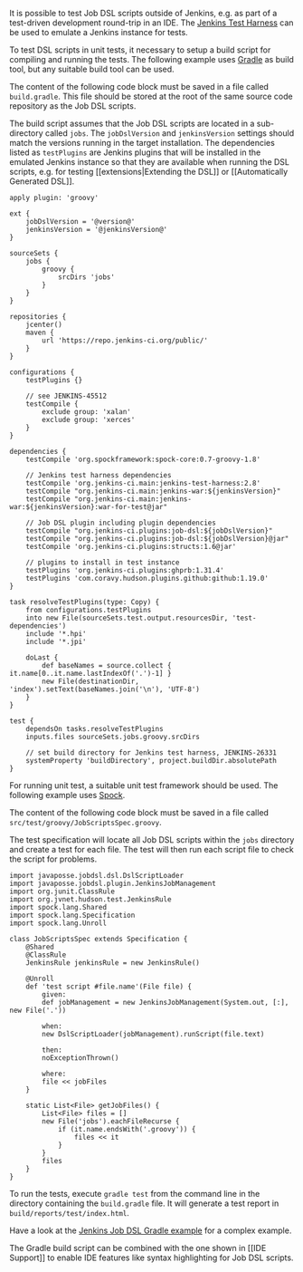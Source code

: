 It is possible to test Job DSL scripts outside of Jenkins, e.g. as part of a test-driven development round-trip in an
IDE. The [Jenkins Test Harness](https://github.com/jenkinsci/jenkins-test-harness) can be used to emulate a Jenkins
instance for tests.

To test DSL scripts in unit tests, it necessary to setup a build script for compiling and running the tests. The
following example uses [Gradle](http://gradle.org/) as build tool, but any suitable build tool can be used.

The content of the following code block must be saved in a file called `build.gradle`. This file should be stored at the
root of the same source code repository as the Job DSL scripts.

The build script assumes that the Job DSL scripts are located in a sub-directory called `jobs`. The `jobDslVersion` and
`jenkinsVersion` settings should match the versions running in the target installation. The dependencies listed as
`testPlugins` are Jenkins plugins that will be installed in the emulated Jenkins instance so that they are available
when running the DSL scripts, e.g. for testing [[extensions|Extending the DSL]] or [[Automatically Generated DSL]].

    apply plugin: 'groovy'

    ext {
        jobDslVersion = '@version@'
        jenkinsVersion = '@jenkinsVersion@'
    }

    sourceSets {
        jobs {
            groovy {
                srcDirs 'jobs'
            }
        }
    }

    repositories {
        jcenter()
        maven {
            url 'https://repo.jenkins-ci.org/public/'
        }
    }

    configurations {
        testPlugins {}

        // see JENKINS-45512
        testCompile {
            exclude group: 'xalan'
            exclude group: 'xerces'
        }
    }

    dependencies {
        testCompile 'org.spockframework:spock-core:0.7-groovy-1.8'

        // Jenkins test harness dependencies
        testCompile 'org.jenkins-ci.main:jenkins-test-harness:2.8'
        testCompile "org.jenkins-ci.main:jenkins-war:${jenkinsVersion}"
        testCompile "org.jenkins-ci.main:jenkins-war:${jenkinsVersion}:war-for-test@jar"

        // Job DSL plugin including plugin dependencies
        testCompile "org.jenkins-ci.plugins:job-dsl:${jobDslVersion}"
        testCompile "org.jenkins-ci.plugins:job-dsl:${jobDslVersion}@jar"
        testCompile 'org.jenkins-ci.plugins:structs:1.6@jar'

        // plugins to install in test instance
        testPlugins 'org.jenkins-ci.plugins:ghprb:1.31.4'
        testPlugins 'com.coravy.hudson.plugins.github:github:1.19.0'
    }

    task resolveTestPlugins(type: Copy) {
        from configurations.testPlugins
        into new File(sourceSets.test.output.resourcesDir, 'test-dependencies')
        include '*.hpi'
        include '*.jpi'

        doLast {
            def baseNames = source.collect { it.name[0..it.name.lastIndexOf('.')-1] }
            new File(destinationDir, 'index').setText(baseNames.join('\n'), 'UTF-8')
        }
    }

    test {
        dependsOn tasks.resolveTestPlugins
        inputs.files sourceSets.jobs.groovy.srcDirs

        // set build directory for Jenkins test harness, JENKINS-26331
        systemProperty 'buildDirectory', project.buildDir.absolutePath
    }

For running unit test, a suitable unit test framework should be used. The following example uses
[Spock](http://docs.spockframework.org/).

The content of the following code block must be saved in a file called `src/test/groovy/JobScriptsSpec.groovy`.

The test specification will locate all Job DSL scripts within the `jobs` directory and create a test for each file.
The test will then run each script file to check the script for problems.

    import javaposse.jobdsl.dsl.DslScriptLoader
    import javaposse.jobdsl.plugin.JenkinsJobManagement
    import org.junit.ClassRule
    import org.jvnet.hudson.test.JenkinsRule
    import spock.lang.Shared
    import spock.lang.Specification
    import spock.lang.Unroll

    class JobScriptsSpec extends Specification {
        @Shared
        @ClassRule
        JenkinsRule jenkinsRule = new JenkinsRule()

        @Unroll
        def 'test script #file.name'(File file) {
            given:
            def jobManagement = new JenkinsJobManagement(System.out, [:], new File('.'))

            when:
            new DslScriptLoader(jobManagement).runScript(file.text)

            then:
            noExceptionThrown()

            where:
            file << jobFiles
        }

        static List<File> getJobFiles() {
            List<File> files = []
            new File('jobs').eachFileRecurse {
                if (it.name.endsWith('.groovy')) {
                    files << it
                }
            }
            files
        }
    }

To run the tests, execute `gradle test` from the command line in the directory containing the `build.gradle` file. It
will generate a test report in `build/reports/test/index.html`.

Have a look at the [Jenkins Job DSL Gradle example](https://github.com/sheehan/job-dsl-gradle-example) for a complex
example.

The Gradle build script can be combined with the one shown in [[IDE Support]] to enable IDE features like syntax
highlighting for Job DSL scripts.

